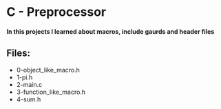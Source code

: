 # C - Preprocessor

#### In this projects I learned about macros, include gaurds and header files

## Files:

- 0-object_like_macro.h
- 1-pi.h
- 2-main.c
- 3-function_like_macro.h
- 4-sum.h

